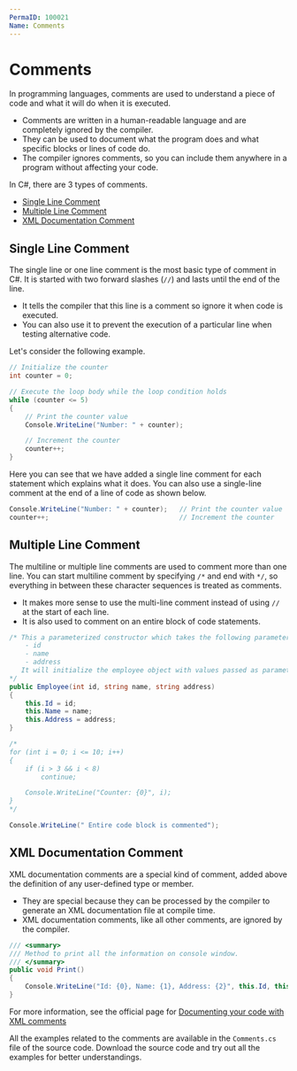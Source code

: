 ```yaml
---
PermaID: 100021
Name: Comments
---
```


# Comments

In programming languages, comments are used to understand a piece of code and what it will do when it is executed. 

 - Comments are written in a human-readable language and are completely ignored by the compiler.
 - They can be used to document what the program does and what specific blocks or lines of code do. 
 - The compiler ignores comments, so you can include them anywhere in a program without affecting your code.

In C#, there are 3 types of comments.

 - [Single Line Comment](#single-line-comment)
 - [Multiple Line Comment](#single-line-comment)
 - [XML Documentation Comment](#xml-documentation-comment)

## Single Line Comment

The single line or one line comment is the most basic type of comment in C#. It is started with two forward slashes (`//`)  and lasts until the end of the line.

 - It tells the compiler that this line is a comment so ignore it when code is executed.
 - You can also use it to prevent the execution of a particular line when testing alternative code.

Let's consider the following example.

```csharp
// Initialize the counter
int counter = 0;

// Execute the loop body while the loop condition holds
while (counter <= 5)
{
    // Print the counter value
    Console.WriteLine("Number: " + counter);

    // Increment the counter
    counter++;
}
```

Here you can see that we have added a single line comment for each statement which explains what it does. You can also use a single-line comment at the end of a line of code as shown below.

```csharp
Console.WriteLine("Number: " + counter);   // Print the counter value
counter++;                                 // Increment the counter
```

## Multiple Line Comment

The multiline or multiple line comments are used to comment more than one line. You can start multiline comment by specifying `/*` and end with `*/`, so everything in between these character sequences is treated as comments.

 - It makes more sense to use the multi-line comment instead of using `//` at the start of each line.
 - It is also used to comment on an entire block of code statements.

```csharp
/* This a parameterized constructor which takes the following parameters
    - id
    - name
    - address
   It will initialize the employee object with values passed as parameters. 
*/
public Employee(int id, string name, string address)
{
    this.Id = id;
    this.Name = name;
    this.Address = address;
}
```

```csharp
/*
for (int i = 0; i <= 10; i++)
{
    if (i > 3 && i < 8)
        continue;

    Console.WriteLine("Counter: {0}", i);
}
*/

Console.WriteLine(" Entire code block is commented");
```

## XML Documentation Comment

XML documentation comments are a special kind of comment, added above the definition of any user-defined type or member. 

 - They are special because they can be processed by the compiler to generate an XML documentation file at compile time.
 - XML documentation comments, like all other comments, are ignored by the compiler.

```csharp
/// <summary> 
/// Method to print all the information on console window. 
/// </summary> 
public void Print()
{
    Console.WriteLine("Id: {0}, Name: {1}, Address: {2}", this.Id, this.Name, this.Address);
}
```

For more information, see the official page for [Documenting your code with XML comments](https://docs.microsoft.com/en-us/dotnet/csharp/codedoc)

All the examples related to the comments are available in the `Comments.cs` file of the source code. Download the source code and try out all the examples for better understandings.
